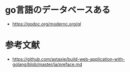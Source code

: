 # go言語のデータベースある

- https://godoc.org/modernc.org/ql

# 参考文献

- https://github.com/astaxie/build-web-application-with-golang/blob/master/ja/preface.md
